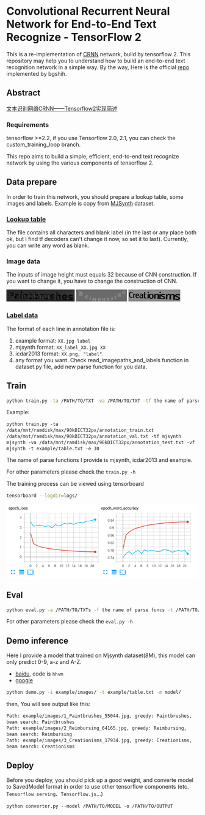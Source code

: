 # Convolutional Recurrent Neural Network for End-to-End Text Recognize - TensorFlow 2

This is a re-implementation of [CRNN](http://arxiv.org/abs/1507.05717) network, build by tensorflow 2. This repository may help you to understand how to build an end-to-end text recognition network in a simple way. By the way, Here is the official [repo](https://github.com/bgshih/crnn) implemented by bgshih.

## Abstract

[文本识别网络CRNN——Tensorflow2实现简述](https://zhuanlan.zhihu.com/p/122512498)

### Requirements

tensorflow >=2.2, if you use Tensorflow 2.0, 2.1, you can check the custom_training_loop branch.

This repo aims to build a simple, efficient, end-to-end text recognize network by using the various components of tensorflow 2.

## Data prepare

In order to train this network, you should prepare a lookup table, some images and labels. Example is copy from [MJSynth](https://www.robots.ox.ac.uk/~vgg/data/text/) dataset.

### [Lookup table](./example/table.txt)

The file contains all characters and blank label (in the last or any place both ok, but I find tf decoders can't change it now, so set it to last). Currently, you can write any word as blank.

### Image data

The inputs of image height must equals 32 because of CNN construction. If you want to change it, you have to change the construction of CNN.

![Paintbrushes](example/images/1_Paintbrushes_55044.jpg)
![Reimbursing](example/images/2_Reimbursing_64165.jpg)
![Creationisms](example/images/3_Creationisms_17934.jpg)

### [Label data](./example/annotation.txt)

The format of each line in annotation file is:

1. example format: `XX.jpg label`
2. mjsynth format: `XX_label_XX.jpg XX`
3. icdar2013 format: `XX.png, "label"`
4. any format you want. Check read_imagepaths_and_labels function in dataset.py file, add new parse function for you data.

## Train

```bash
python train.py -ta /PATH/TO/TXT -va /PATH/TO/TXT -tf the name of parse funcs -vf the name of parse funcs -t /PATH/TO/TABLE ...
```
Example:
```
python train.py -ta /data/mnt/ramdisk/max/90kDICT32px/annotation_train.txt /data/mnt/ramdisk/max/90kDICT32px/annotation_val.txt -tf mjsynth mjsynth -va /data/mnt/ramdisk/max/90kDICT32px/annotation_test.txt -vf mjsynth -t example/table.txt -e 30
```
The name of parse functions I provide is mjsynth, icdar2013 and example.

For other parameters please check the `train.py -h`

The training process can be viewed using tensorboard

```bash
tensorboard --logdir=logs/
```

![tensorboard](doc/tensorboard.png)

## Eval

```bash
python eval.py -a /PATH/TO/TXTs -f the name of parse funcs -t /PATH/TO/TABLE -m /PATH/TO/MODEL
```

For other parameters please check the `eval.py -h`

## Demo inference

Here I provide a model that trained on Mjsynth dataset(8M), this model can only predict 0-9, a-z and A-Z.

- [baidu](https://pan.baidu.com/s/1j49KO0AJpVWQ94Yps-yYNw), code is `hhvm`
- [google](https://drive.google.com/open?id=1qUoH3U86YwmsbRCt7vw8WwpZMXKRwDSp)

```bash
python demo.py -i example/images/ -t example/table.txt -m model/
```

then, You will see output like this:
```
Path: example/images/1_Paintbrushes_55044.jpg, greedy: Paintbrushes, beam search: Paintbrushes
Path: example/images/2_Reimbursing_64165.jpg, greedy: Reimbursing, beam search: Reimbursing
Path: example/images/3_Creationisms_17934.jpg, greedy: Creationisms, beam search: Creationisms
```

## Deploy

Before you deploy, you should pick up a good weight, and converte model to SavedModel format in order to use other tensorflow components (etc. `Tensorflow serving`、`Tensorflow.js`...)
```
python converter.py --model /PATH/TO/MODEL -o /PATH/TO/OUTPUT
```